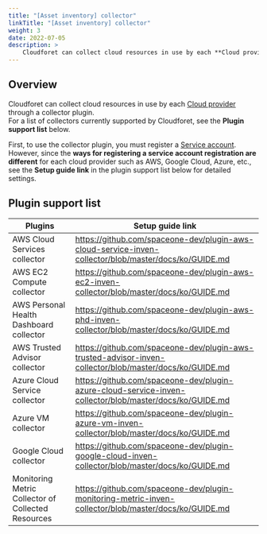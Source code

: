 ```yaml
---
title: "[Asset inventory] collector"
linkTitle: "[Asset inventory] collector"
weight: 3
date: 2022-07-05
description: > 
    Cloudforet can collect cloud resources in use by each **Cloud provider** through a collector plugin.
---
```


## Overview

Cloudforet can collect cloud resources in use by each [Cloud provider](/docs/guides/asset-inventory) through a collector plugin.  
For a list of collectors currently supported by Cloudforet, see the **Plugin support list** below.


First, to use the collector plugin, you must register a [Service account](/docs/guides/asset-inventory/service-account).  
However, since the **ways for registering a service account registration are different** for each cloud provider such as AWS, Google Cloud, Azure, etc.,  
see the **Setup guide link** in the plugin support list below for detailed settings.

## Plugin support list

| **Plugins** | **Setup guide link** |
| --- | --- |
| AWS Cloud Services collector | https://github.com/spaceone-dev/plugin-aws-cloud-service-inven-collector/blob/master/docs/ko/GUIDE.md |
| AWS EC2 Compute collector | https://github.com/spaceone-dev/plugin-aws-ec2-inven-collector/blob/master/docs/ko/GUIDE.md |
| AWS Personal Health Dashboard collector |https://github.com/spaceone-dev/plugin-aws-phd-inven-collector/blob/master/docs/ko/GUIDE.md|
| AWS Trusted Advisor collector | https://github.com/spaceone-dev/plugin-aws-trusted-advisor-inven-collector/blob/master/docs/ko/GUIDE.md
| Azure Cloud Service collector |https://github.com/spaceone-dev/plugin-azure-cloud-service-inven-collector/blob/master/docs/ko/GUIDE.md|
| Azure VM collector |https://github.com/spaceone-dev/plugin-azure-vm-inven-collector/blob/master/docs/ko/GUIDE.md|
| Google Cloud collector |https://github.com/spaceone-dev/plugin-google-cloud-inven-collector/blob/master/docs/ko/GUIDE.md|
| Monitoring Metric Collector of Collected Resources |https://github.com/spaceone-dev/plugin-monitoring-metric-inven-collector/blob/master/docs/ko/GUIDE.md|
